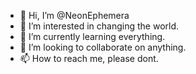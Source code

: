 - 👋 Hi, I’m @NeonEphemera
- 👀 I’m interested in changing the world. 
- 🌱 I’m currently learning everything. 
- 💞️ I’m looking to collaborate on anything.
- 📫 How to reach me, please dont. 

<!---
NeonEphemera/NeonEphemera is a ✨ special ✨ repository because its `README.md` (this file) appears on your GitHub profile.
You can click the Preview link to take a look at your changes.
--->
